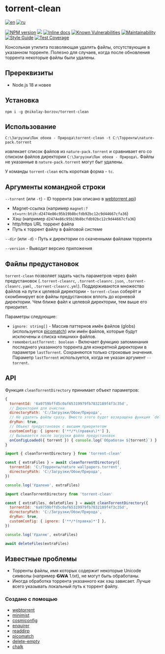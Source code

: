 # torrent-clean

[![en](https://img.shields.io/badge/lang-en-%233c3b6e)](./README.md)
[![ru](https://img.shields.io/badge/lang-ru-%23d52b1e)](./README.ru.md)

[![NPM version][npm-image]][npm-url]
![][ci-image]
[![Inline docs][docs-image]][docs-url]
[![Known Vulnerabilities][vulnerabilities-image]][vulnerabilities-url]
[![Maintainability][maintability-image]][maintability-url]
[![Style Guide][style-guide-image]][style-guide-url]
[![Test Coverage][test-coverage-image]][test-coverage-url]

[npm-image]: https://img.shields.io/npm/v/@nikolay-borzov/torrent-clean.svg
[npm-url]: https://npmjs.org/package/@nikolay-borzov/torrent-clean
[ci-image]: https://github.com/nikolay-borzov/torrent-clean/workflows/CI/badge.svg
[docs-image]: https://inch-ci.org/github/nikolay-borzov/torrent-clean.svg?branch=master
[docs-url]: https://inch-ci.org/github/nikolay-borzov/torrent-clean
[vulnerabilities-image]: https://snyk.io/test/github/nikolay-borzov/torrent-clean/badge.svg?targetFile=package.json
[vulnerabilities-url]: https://snyk.io/test/github/nikolay-borzov/torrent-clean?targetFile=package.json
[maintability-image]: https://api.codeclimate.com/v1/badges/093465c943260646aa40/maintainability
[maintability-url]: https://codeclimate.com/github/nikolay-borzov/torrent-clean/maintainability
[style-guide-image]: https://img.shields.io/badge/code_style-standard-brightgreen.svg
[style-guide-url]: https://standardjs.com
[test-coverage-image]: https://api.codeclimate.com/v1/badges/093465c943260646aa40/test_coverage
[test-coverage-url]: https://codeclimate.com/github/nikolay-borzov/torrent-clean/test_coverage

Консольная утилита позволяющая удалять файлы, отсутствующие в указанном торренте. Полезно для случаев, когда после обновления торрента некоторые файлы были удалены.

## Пререквизиты

- Node.js 18 и новее

## Установка

```
npm i -g @nikolay-borzov/torrent-clean
```

## Использование

```
C:\Загрузки\Пак обоев - Природа\torrent-clean -t C:\Торренты\nature-pack.torrent
```

извлекает список файлов из `nature-pack.torrent` и сравнивает его со списком файлов директории `C:\Загрузки\Пак обоев - Природа\`. Файлы не указанные в `nature-pack.torrent` могут быт удалены.

У команды `torrent-clean` есть короткая форма - `tc`.

## Аргументы командной строки

`--torrent` (или `-t`) - ID торрента (как описано в [webtorrent api](https://github.com/webtorrent/webtorrent/blob/master/docs/api.md#clientaddtorrentid-opts-function-ontorrent-torrent-))

- Magnet-ссылка (например `magnet:?xt=urn:btih:d2474e86c95b19b8bcfdb92bc12c9d44667cfa36`)
- Хэш (например `d2474e86c95b19b8bcfdb92bc12c9d44667cfa36`)
- http/https URL торрент файла
- Путь к торрент файлу в файловой системе

`--dir` (или `-d`) - Путь к директории со скаченными файлами торрента

`--version` - Выводит версию приложения

## Файлы предустановок

`torrent-clean` позволяет задать часть параметров через файл предустановок (`.torrent-cleanrc`, `.torrent-cleanrc.json`, `.torrent-cleanrc.yaml`, `.torrent-cleanrc.yml`). Поддерживаются множество файлов на пути к целевой директории - `torrent-clean` соберёт и скомбинирует все файлы предустановок вплоть до корневой директории. Чем ближе файл к целевой директории, тем выше его приоритет.

Параметры следующие:

- `ignore: string[]` - Массив паттернов имён файлов (globs) (используется [picomatch](https://github.com/micromatch/picomatch#globbing-features)) или имён файлов, которые будут исключены и списка «лишних» файлов.
- `rememberLastTorrent: boolean` - Включает функцию запоминания последнего указанного торрента для конкретной директории в параметре `lastTorrent`. Сохраняются только строковые значения. Параметр `lastTorrent` используется, когда не указан аргумент `--torrent`.

## API

Функция `cleanTorrentDirectory` принимает объект параметров:

```javascript
{
  torrentId: '6a9759bffd5c0af65319979fb7832189f4f3c35d',
  // Директория для очистки
  directoryPath: 'C:/Загрузки/Обои/Природа',
  // Не удалять файлы сразу. Вместо этого будет возвращена функция `deleteFiles`
  dryRun: true,
  // Объект предустановок с высшим приоритетом
  customConfig: { ignore: ['**/*\(правка\)*'] },
  // Вызывается после загрузки файло предустановок
  onConfigLoaded({ torrent }) { console.log(`Обработан ${torrent}`) }
}
```

```javascript
import { cleanTorrentDirectory } from 'torrent-clean'

const { extraFiles } = await cleanTorrentDirectory({
  torrentId: 'C:/Торренты/nature wallpapers.torrent',
  directoryPath: 'C:/Загрузки/Обои/Природа',
})

console.log('Удалено', extraFiles)
```

```javascript
import cleanTorrentDirectory from 'torrent-clean'

const { extraFiles, deleteFiles } = await cleanTorrentDirectory({
  torrentId: '6a9759bffd5c0af65319979fb7832189f4f3c35d',
  directoryPath: 'C:/Загрузки/Обои/Природа',
  dryRun: true,
  customConfig: { ignore: ['**/*(правка)*'] },
})

console.log('Удаляю', extraFiles)

await deleteFiles(extraFiles)
```

## Известные проблемы

- Торренты файлы, имя которых содержит некоторые Unicode символы (например 𝗚𝗪𝗔 1.txt), не могут быть обработаны.
- Иногда обработка торрента указанного как хэш зависает. Лучше всего указывать локальный путь к торрент файлу.

### Создано с помощью

- [webtorrent](https://github.com/webtorrent/webtorrent)
- [minimist](https://github.com/substack/minimist)
- [cosmiconfig](https://github.com/cosmiconfig/cosmiconfig)
- [enquirer](https://github.com/enquirer/enquirer)
- [readdirp](https://github.com/paulmillr/readdirp)
- [picomatch](https://github.com/micromatch/picomatch)
- [delete-empty](https://github.com/jonschlinkert/delete-empty)
- [chalk](https://github.com/chalk/chalk)

